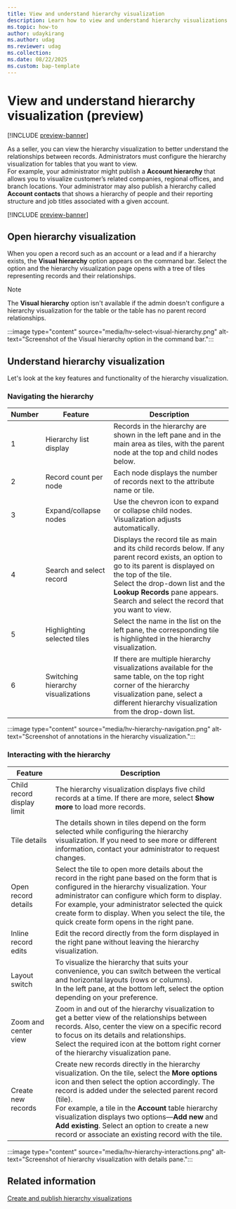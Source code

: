 ```yaml
---
title: View and understand hierarchy visualization
description: Learn how to view and understand hierarchy visualizations in Dynamics 365 Sales.
ms.topic: how-to
author: udaykirang
ms.author: udag
ms.reviewer: udag
ms.collection:
ms.date: 08/22/2025
ms.custom: bap-template 
---
```


# View and understand hierarchy visualization (preview)

[!INCLUDE [preview-banner](~/../shared-content/shared/preview-includes/preview-banner.md)]

As a seller, you can view the hierarchy visualization to better understand the relationships between records. Administrators must configure the hierarchy visualization for tables that you want to view.  
For example, your administrator might publish a **Account hierarchy** that allows you to visualize customer’s related companies, regional offices, and branch locations. Your administrator may also publish a hierarchy called **Account contacts** that shows a hierarchy of people and their reporting structure and job titles associated with a given account.

[!INCLUDE [preview-banner](~/../shared-content/shared/preview-includes/preview-note-d365.md)]

## Open hierarchy visualization

When you open a record such as an account or a lead and if a hierarchy exists, the **Visual hierarchy** option appears on the command bar. Select the option and the hierarchy visualization page opens with a tree of tiles representing records and their relationships.

> [!NOTE]
> The **Visual hierarchy** option isn't available if the admin doesn't configure a hierarchy visualization for the table or the table has no parent record relationships.

:::image type="content" source="media/hv-select-visual-hierarchy.png" alt-text="Screenshot of the Visual hierarchy option in the command bar.":::

## Understand hierarchy visualization

Let's look at the key features and functionality of the hierarchy visualization.  

### Navigating the hierarchy

| Number | Feature | Description |
|--------|-------------|-------------|
| 1 | Hierarchy list display | Records in the hierarchy are shown in the left pane and in the main area as tiles, with the parent node at the top and child nodes below. |
| 2 | Record count per node | Each node displays the number of records next to the attribute name or tile. |
| 3 | Expand/collapse nodes| Use the chevron icon to expand or collapse child nodes. Visualization adjusts automatically. |
| 4 | Search and select record | Displays the record tile as main and its child records below. If any parent record exists, an option to go to its parent is displayed on the top of the tile.<br>Select the drop-down list and the **Lookup Records** pane appears. Search and select the record that you want to view. |
| 5 | Highlighting selected tiles| Select the name in the list on the left pane, the corresponding tile is highlighted in the hierarchy visualization. |
| 6 | Switching hierarchy visualizations | If there are multiple hierarchy visualizations available for the same table, on the top right corner of the hierarchy visualization pane, select a different hierarchy visualization from the drop-down list. |

:::image type="content" source="media/hv-hierarchy-navigation.png" alt-text="Screenshot of annotations in the hierarchy visualization.":::

### Interacting with the hierarchy

| Feature | Description |
|---------|-------------|
| Child record display limit | The hierarchy visualization displays five child records at a time. If there are more, select **Show more** to load more records. |
| Tile details | The details shown in tiles depend on the form selected while configuring the hierarchy visualization. If you need to see more or different information, contact your administrator to request changes. |
| Open record details | Select the tile to open more details about the record in the right pane based on the form that is configured in the hierarchy visualization. Your administrator can configure which form to display.<br>For example, your administrator selected the quick create form to display. When you select the tile, the quick create form opens in the right pane. |
| Inline record edits | Edit the record directly from the form displayed in the right pane without leaving the hierarchy visualization. |
| Layout switch | To visualize the hierarchy that suits your convenience, you can switch between the vertical and horizontal layouts (rows or columns).<br>In the left pane, at the bottom left, select the option depending on your preference. |
| Zoom and center view | Zoom in and out of the hierarchy visualization to get a better view of the relationships between records. Also, center the view on a specific record to focus on its details and relationships.<br>Select the required icon at the bottom right corner of the hierarchy visualization pane. |
| Create new records | Create new records directly in the hierarchy visualization. On the tile, select the **More options** icon and then select the option accordingly. The record is added under the selected parent record (tile).<br>For example, a tile in the **Account** table hierarchy visualization displays two options&mdash;**Add new** and **Add existing**. Select an option to create a new record or associate an existing record with the tile. |

:::image type="content" source="media/hv-hierarchy-interactions.png" alt-text="Screenshot of hierarchy visualization with details pane.":::

## Related information

[Create and publish hierarchy visualizations](create-activate-hierarchy-visualizations.md)
